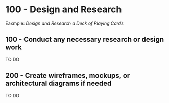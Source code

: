 # 100 - Design and Research

Eaxmple: *Design and Research a Deck of Playing Cards*

## 100 - Conduct any necessary research or design work

TO DO

## 200 - Create wireframes, mockups, or architectural diagrams if needed

TO DO
